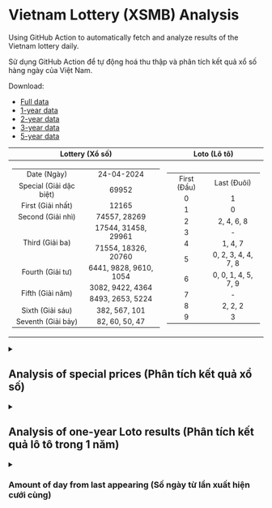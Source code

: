 # Vietnam Lottery (XSMB) Analysis

Using GitHub Action to automatically fetch and analyze results of the Vietnam lottery daily.

Sử dụng GitHub Action để tự động hoá thu thập và phân tích kết quả xổ số hàng ngày của Việt Nam.

Download:

* [Full data](https://raw.githubusercontent.com/khiemdoan/vietnam-lottery-xsmb-analysis/main/results/xsmb.csv)
* [1-year data](https://raw.githubusercontent.com/khiemdoan/vietnam-lottery-xsmb-analysis/main/results/xsmb_1_year.csv)
* [2-year data](https://raw.githubusercontent.com/khiemdoan/vietnam-lottery-xsmb-analysis/main/results/xsmb_2_year.csv)
* [3-year data](https://raw.githubusercontent.com/khiemdoan/vietnam-lottery-xsmb-analysis/main/results/xsmb_3_year.csv)
* [5-year data](https://raw.githubusercontent.com/khiemdoan/vietnam-lottery-xsmb-analysis/main/results/xsmb_5_year.csv)

| Lottery (Xổ số) | Loto (Lô tô) |
| :------------: | :----------: |
| <table><tr><td>Date (Ngày)</td><td>24-04-2024</td></tr><tr><td>Special (Giải dặc biệt)</td><td>69952</td></tr><tr><td>First (Giải nhất)</td><td>12165</td></tr><tr><td>Second (Giải nhì)</td><td>74557, 28269</td></tr><tr><td rowspan="2">Third (Giải ba)</td><td>17544, 31458, 29961</td></tr><tr><td>71554, 18326, 20760</td></tr><tr><td>Fourth (Giải tư)</td><td>6441, 9828, 9610, 1054</td></tr><tr><td rowspan="2">Fifth (Giải năm)</td><td>3082, 9422, 4364</td></tr><tr><td>8493, 2653, 5224</td></tr><tr><td>Sixth (Giải sáu)</td><td>382, 567, 101</td></tr><tr><td>Seventh (Giải bảy)</td><td>82, 60, 50, 47</td></tr></table> | <table><tr><td>First (Đầu)</td><td>Last (Đuôi)</td></tr><tr><td>0</td><td>1</td></tr><tr><td>1</td><td>0</td></tr><tr><td>2</td><td>2, 4, 6, 8</td></tr><tr><td>3</td><td>-</td></tr><tr><td>4</td><td>1, 4, 7</td></tr><tr><td>5</td><td>0, 2, 3, 4, 4, 7, 8</td></tr><tr><td>6</td><td>0, 0, 1, 4, 5, 7, 9</td></tr><tr><td>7</td><td>-</td></tr><tr><td>8</td><td>2, 2, 2</td></tr><tr><td>9</td><td>3</td></tr></table> |

<details>
  <summary><h2>Analysis of special prices (Phân tích kết quả xổ số)</h2></summary>
  <h3>Amount of day from last appearing (Số ngày từ lần xuất hiện cuối cùng)</h3>

  ![Delta](images/special_delta.jpg)

  <h3>Top 10 amount of day from last appearing (Top 10 số lâu chưa xuất hiện)</h3>

  ![Delta top 10](images/special_delta_top_10.jpg)
</details>

<details>
  <summary><h2>Analysis of one-year Loto results (Phân tích kết quả lô tô trong 1 năm)</h2></summary>

  Max: 129. Min: 74.

  Mean: 97.74. Standard deviation: 9.79.

  <h3>Detail (Chi tiết)</h3>

  ![Detail](images/heatmap.jpg)

  <h3>Top 10</h3>

  ![Top 10](images/top-10.jpg)

  <h3>Distribution (Phân bổ)</h3>

  ![Distribution](images/distribution.jpg)
</details>

<details>
  <summary><h3>Amount of day from last appearing (Số ngày từ lần xuất hiện cưới cùng)</h2></summary>

  ![Delta](images/delta.jpg)

  <h3>Top 10 amount of day from last appearing (Top 10 số lâu chưa xuất hiện)</h3>

  ![Delta top 10](images/delta_top_10.jpg)
</details>